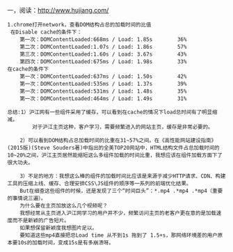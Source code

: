 一，阅读：http://www.hujiang.com/

	1.chrome打开network，查看DOM结构占总的加载时间的比值
	 在Disable cache的条件下：
		第一次：DOMContentLoaded:668ms / Load: 1.85s       	36%
		第二次：DOMContentLoaded:1.07s / Load: 1.86s		57%
		第三次：DOMContentLoaded:1.60s / Load: 3.67s		43%
		第四次：DOMContentLoaded:675ms / Load: 1.98s		33%
	在cache的条件下
		第一次：DOMContentLoaded:637ms / Load: 1.50s       	42%
		第一次：DOMContentLoaded:535ms / Load: 1.37s       	39%
		第一次：DOMContentLoaded:531ms / Load: 1.48s       	35%
		第一次：DOMContentLoaded:464ms / Load: 1.49s       	31%

	总结:1）沪江网有一些组件采用了缓存，可以看到在cache的情况下load总时间有了明显缩减。
		    对于沪江主页这种，客户学习，需要频繁进入的网站主页，缓存是非常必要的。

		2）可以看到DOM结构占总加载时间的比重在31~57%之间。在《高性能网站建设指南》(2015版)(Steve Souders著)中指出的全美TOP20网站中，HTML结构文件占总加载时间的10~20%之间，沪江主页居然能缩短这么多组件加载的时间比重，我想应该在组件加载方面下了很大功夫。

		3）不足的地方：我想这么棒的组件的加载时间比应该是来源于减少HTTP请求、CDN、构建工具的压缩上线、缓存、合理安排CSS\JS组件的顺序等一系列的前端优化结果。
		But在细查这些组件的时候，还是发现了三个“时间巨头”：*.mp4 .*mp4 .*mp4（重要的事情说三遍）。
		为什么要在主页加放这么几个视频呢？
		我想经常从主页进入沪江网学习的用户并不少，频繁访问主页的老客户更在意的是加载速度而不是新颖的广告短片。
		如果想保留新颖度我想图片足以。
		要知道这些mp4直接把总Load time 从不到1s 拖到了 1.5+s，那网络环境差的用户原本要10s的加载时间，变成15s是有多崩溃呀。